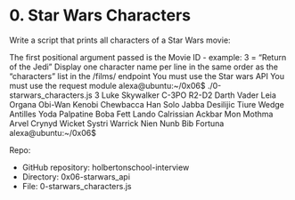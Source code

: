 # 0. Star Wars Characters

Write a script that prints all characters of a Star Wars movie:

The first positional argument passed is the Movie ID - example: 3 = “Return of the Jedi”
Display one character name per line in the same order as the “characters” list in the /films/ endpoint
You must use the Star wars API
You must use the request module
        alexa@ubuntu:~/0x06$ ./0-starwars_characters.js 3
        Luke Skywalker
        C-3PO
        R2-D2
        Darth Vader
        Leia Organa
        Obi-Wan Kenobi
        Chewbacca
        Han Solo
        Jabba Desilijic Tiure
        Wedge Antilles
        Yoda
        Palpatine
        Boba Fett
        Lando Calrissian
        Ackbar
        Mon Mothma
        Arvel Crynyd
        Wicket Systri Warrick
        Nien Nunb
        Bib Fortuna
        alexa@ubuntu:~/0x06$ 

Repo:

- GitHub repository: holbertonschool-interview
- Directory: 0x06-starwars_api
- File: 0-starwars_characters.js
